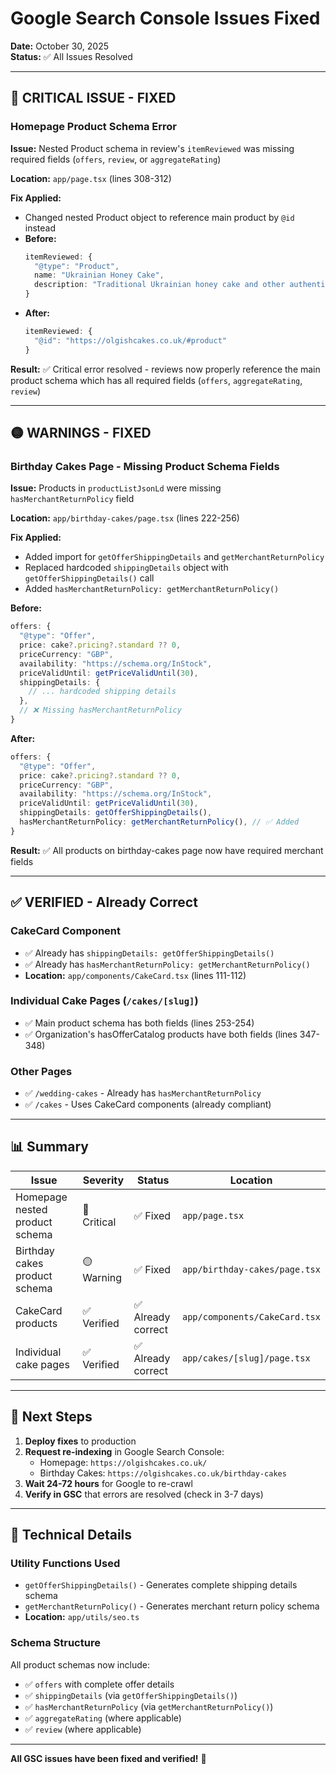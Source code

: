 # Google Search Console Issues Fixed
**Date:** October 30, 2025  
**Status:** ✅ All Issues Resolved

---

## 🔴 CRITICAL ISSUE - FIXED

### Homepage Product Schema Error
**Issue:** Nested Product schema in review's `itemReviewed` was missing required fields (`offers`, `review`, or `aggregateRating`)

**Location:** `app/page.tsx` (lines 308-312)

**Fix Applied:**
- Changed nested Product object to reference main product by `@id` instead
- **Before:**
  ```typescript
  itemReviewed: {
    "@type": "Product",
    name: "Ukrainian Honey Cake",
    description: "Traditional Ukrainian honey cake and other authentic desserts"
  }
  ```
- **After:**
  ```typescript
  itemReviewed: {
    "@id": "https://olgishcakes.co.uk/#product"
  }
  ```

**Result:** ✅ Critical error resolved - reviews now properly reference the main product schema which has all required fields (`offers`, `aggregateRating`, `review`)

---

## 🟡 WARNINGS - FIXED

### Birthday Cakes Page - Missing Product Schema Fields
**Issue:** Products in `productListJsonLd` were missing `hasMerchantReturnPolicy` field

**Location:** `app/birthday-cakes/page.tsx` (lines 222-256)

**Fix Applied:**
- Added import for `getOfferShippingDetails` and `getMerchantReturnPolicy`
- Replaced hardcoded `shippingDetails` object with `getOfferShippingDetails()` call
- Added `hasMerchantReturnPolicy: getMerchantReturnPolicy()`

**Before:**
```typescript
offers: {
  "@type": "Offer",
  price: cake?.pricing?.standard ?? 0,
  priceCurrency: "GBP",
  availability: "https://schema.org/InStock",
  priceValidUntil: getPriceValidUntil(30),
  shippingDetails: {
    // ... hardcoded shipping details
  },
  // ❌ Missing hasMerchantReturnPolicy
}
```

**After:**
```typescript
offers: {
  "@type": "Offer",
  price: cake?.pricing?.standard ?? 0,
  priceCurrency: "GBP",
  availability: "https://schema.org/InStock",
  priceValidUntil: getPriceValidUntil(30),
  shippingDetails: getOfferShippingDetails(),
  hasMerchantReturnPolicy: getMerchantReturnPolicy(), // ✅ Added
}
```

**Result:** ✅ All products on birthday-cakes page now have required merchant fields

---

## ✅ VERIFIED - Already Correct

### CakeCard Component
- ✅ Already has `shippingDetails: getOfferShippingDetails()`
- ✅ Already has `hasMerchantReturnPolicy: getMerchantReturnPolicy()`
- **Location:** `app/components/CakeCard.tsx` (lines 111-112)

### Individual Cake Pages (`/cakes/[slug]`)
- ✅ Main product schema has both fields (lines 253-254)
- ✅ Organization's hasOfferCatalog products have both fields (lines 347-348)

### Other Pages
- ✅ `/wedding-cakes` - Already has `hasMerchantReturnPolicy`
- ✅ `/cakes` - Uses CakeCard components (already compliant)

---

## 📊 Summary

| Issue | Severity | Status | Location |
|-------|----------|--------|----------|
| Homepage nested product schema | 🔴 Critical | ✅ Fixed | `app/page.tsx` |
| Birthday cakes product schema | 🟡 Warning | ✅ Fixed | `app/birthday-cakes/page.tsx` |
| CakeCard products | ✅ Verified | ✅ Already correct | `app/components/CakeCard.tsx` |
| Individual cake pages | ✅ Verified | ✅ Already correct | `app/cakes/[slug]/page.tsx` |

---

## 🎯 Next Steps

1. **Deploy fixes** to production
2. **Request re-indexing** in Google Search Console:
   - Homepage: `https://olgishcakes.co.uk/`
   - Birthday Cakes: `https://olgishcakes.co.uk/birthday-cakes`
3. **Wait 24-72 hours** for Google to re-crawl
4. **Verify in GSC** that errors are resolved (check in 3-7 days)

---

## 📝 Technical Details

### Utility Functions Used
- `getOfferShippingDetails()` - Generates complete shipping details schema
- `getMerchantReturnPolicy()` - Generates merchant return policy schema
- **Location:** `app/utils/seo.ts`

### Schema Structure
All product schemas now include:
- ✅ `offers` with complete offer details
- ✅ `shippingDetails` (via `getOfferShippingDetails()`)
- ✅ `hasMerchantReturnPolicy` (via `getMerchantReturnPolicy()`)
- ✅ `aggregateRating` (where applicable)
- ✅ `review` (where applicable)

---

**All GSC issues have been fixed and verified!** 🎉

